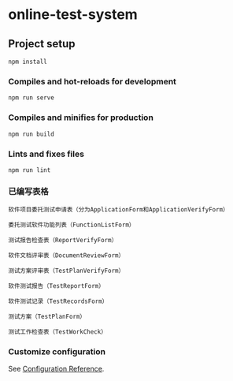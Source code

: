 # online-test-system

## Project setup
```
npm install
```

### Compiles and hot-reloads for development
```
npm run serve
```

### Compiles and minifies for production
```
npm run build
```

### Lints and fixes files
```
npm run lint
```
### 已编写表格
```
软件项目委托测试申请表（分为ApplicationForm和ApplicationVerifyForm）
```
```
委托测试软件功能列表（FunctionListForm）
```
```
测试报告检查表（ReportVerifyForm）
```
```
软件文档评审表（DocumentReviewForm）
```
```
测试方案评审表（TestPlanVerifyForm）
```
```
软件测试报告（TestReportForm）
```
```
软件测试记录（TestRecordsForm）
```
```
测试方案（TestPlanForm）
```
```
测试工作检查表（TestWorkCheck）
```

### Customize configuration
See [Configuration Reference](https://cli.vuejs.org/config/).
